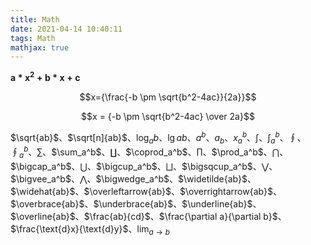 ```yaml
---
title: Math
date: 2021-04-14 10:40:11
tags: Math
mathjax: true
---
```


$\mathbf{a*x^2+b*x+c}$


$$x={\frac{-b \pm \sqrt{b^2-4ac}}{2a}}$$

$$x = {-b \pm \sqrt{b^2-4ac} \over 2a}$$


$\sqrt{ab}$、$\sqrt[n]{ab}$、$\log_{a}{b}$、$\lg{ab}$、$a^{b}$、$a_{b}$、$x_a^b$、$\int$、$\int_{a}^{b}$、$\oint$、$\oint_a^b$、$\sum$、$\sum_a^b$、$\coprod$、$\coprod_a^b$、$\prod$、$\prod_a^b$、$\bigcap$、$\bigcap_a^b$、$\bigcup$、$\bigcup_a^b$、$\bigsqcup$、$\bigsqcup_a^b$、$\bigvee$、$\bigvee_a^b$、$\bigwedge$、$\bigwedge_a^b$、$\widetilde{ab}$、$\widehat{ab}$、$\overleftarrow{ab}$、$\overrightarrow{ab}$、$\overbrace{ab}$、$\underbrace{ab}$、$\underline{ab}$、$\overline{ab}$、$\frac{ab}{cd}$、$\frac{\partial a}{\partial b}$、$\frac{\text{d}x}{\text{d}y}$、$\lim_{a \rightarrow b}$


